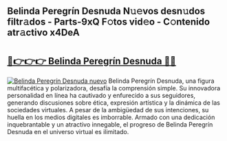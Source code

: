 ## Belinda Peregrín Desnuda N𝚞𝚎vos desn𝚞dos filtr𝚊dos - Parts-9xQ F𝚘tos vid𝚎o - C𝚘ntenido atr𝚊ctivo x4DeA

# <h2><a href="http://mbde8z.tromn.icu/?c=Belinda+Peregr%c3%adn+Desnuda">🔗👉👉👉 Belinda Peregrín Desnuda 🔗🔗</a></h2>

[![Belinda Peregrín Desnuda nuevo](https://i.imgur.com/pEAQMta.gif)](http://mbde8z.tromn.icu/?c=Belinda+Peregr%c3%adn+Desnuda)
Belinda Peregrín Desnuda, una figura multifacética y polarizadora, desafía la comprensión simple. Su innovadora personalidad en línea ha cautivado y enfurecido a sus seguidores, generando discusiones sobre ética, expresión artística y la dinámica de las sociedades virtuales. A pesar de la ambigüedad de sus intenciones, su huella en los medios digitales es imborrable. Armado con una dedicación inquebrantable y un atractivo innegable, el progreso de Belinda Peregrín Desnuda en el universo virtual es ilimitado.
